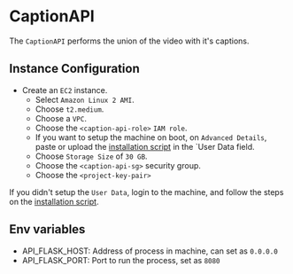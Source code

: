 # CaptionAPI

The `CaptionAPI` performs the union of the video with it's captions.

## Instance Configuration

* Create an `EC2` instance.
  * Select `Amazon Linux 2 AMI`.
  * Choose `t2.medium`.
  * Choose a `VPC`.
  * Choose the `<caption-api-role>` `IAM role`.
  * If you want to setup the machine on boot, on `Advanced Details`, paste or upload the [installation script](../caption_api/ec2_user_data_amazonlinux.sh) in the `User Data field.
  * Choose `Storage Size` of `30 GB`.
  * Choose the `<caption-api-sg>` security group.
  * Choose the `<project-key-pair>`

If you didn't setup the `User Data`, login to the machine, and follow the steps on the [installation script](../caption_api/ec2_user_data_amazonlinux.sh).

## Env variables

* API_FLASK_HOST: Address of process in machine, can set as `0.0.0.0`
* API_FLASK_PORT: Port to run the process, set as `8080`

